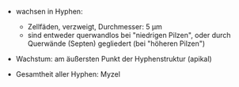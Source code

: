 - wachsen in Hyphen:
	- Zellfäden, verzweigt, Durchmesser: 5 µm
	- sind entweder querwandlos bei "niedrigen Pilzen", oder durch Querwände (Septen) gegliedert (bei "höheren Pilzen")

- Wachstum: am äußersten Punkt der Hyphenstruktur (apikal)

- Gesamtheit aller Hyphen: Myzel